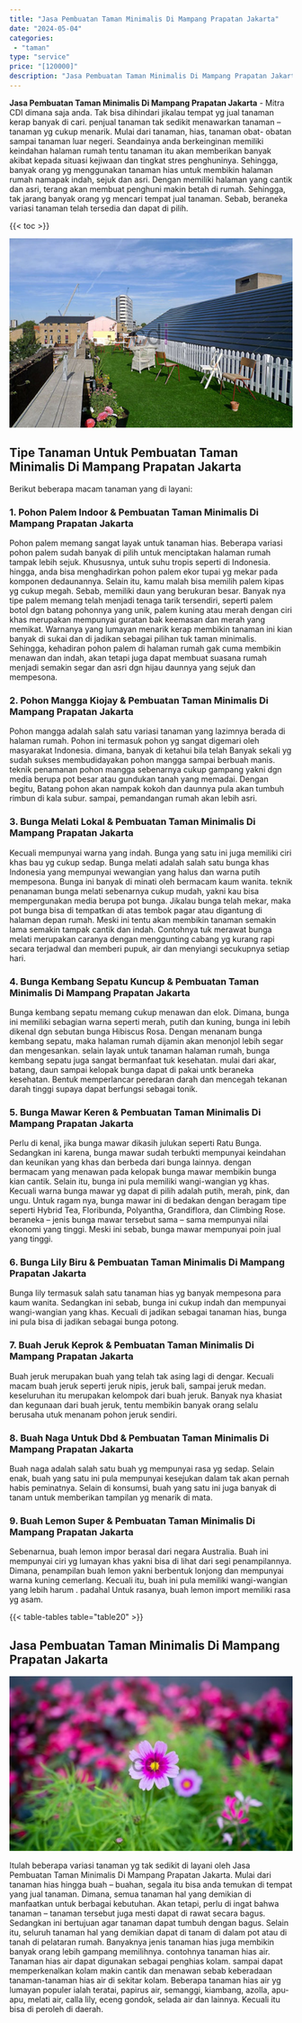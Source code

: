 ```yaml
---
title: "Jasa Pembuatan Taman Minimalis Di Mampang Prapatan Jakarta"
date: "2024-05-04"
categories:
 - "taman"
type: "service"
price: "[120000]"
description: "Jasa Pembuatan Taman Minimalis Di Mampang Prapatan Jakarta. Itulah beberapa variasi tanaman yg tak sedikit di layani oleh Jasa Pembuatan Taman Minimalis Di Mam..."
---
```


**Jasa Pembuatan Taman Minimalis Di Mampang Prapatan Jakarta** - Mitra CDI dimana saja anda. Tak bisa dihindari jikalau tempat yg jual tanaman kerap banyak di cari. penjual tanaman tak sedikit menawarkan tanaman – tanaman yg cukup menarik. Mulai dari tanaman, hias, tanaman obat- obatan sampai tanaman luar negeri. Seandainya anda berkeinginan memiliki keindahan halaman rumah tentu tanaman itu akan memberikan banyak akibat kepada situasi kejiwaan dan tingkat stres penghuninya. Sehingga, banyak orang yg menggunakan tanaman hias untuk membikin halaman rumah namapak indah, sejuk dan asri. Dengan memiliki halaman yang cantik dan asri, terang akan membuat penghuni makin betah di rumah. Sehingga, tak jarang banyak orang yg mencari tempat jual tanaman. Sebab, beraneka variasi tanaman telah tersedia dan dapat di pilih.

{{< toc >}}

![Jasa Pembuatan Taman Minimalis Di Mampang Prapatan Jakarta](/images/taman/taman-diatas-dak.jpg)

## Tipe Tanaman Untuk Pembuatan Taman Minimalis Di Mampang Prapatan Jakarta

Berikut beberapa macam tanaman yang di layani:

### 1\. Pohon Palem Indoor & Pembuatan Taman Minimalis Di Mampang Prapatan Jakarta

Pohon palem memang sangat layak untuk tanaman hias. Beberapa variasi pohon palem sudah banyak di pilih untuk menciptakan halaman rumah tampak lebih sejuk. Khususnya, untuk suhu tropis seperti di Indonesia. hingga, anda bisa menghadirkan pohon palem ekor tupai yg mekar pada komponen dedaunannya. Selain itu, kamu malah bisa memilih palem kipas yg cukup megah. Sebab, memiliki daun yang berukuran besar. Banyak nya tipe palem memang telah menjadi tenaga tarik tersendiri, seperti palem botol dgn batang pohonnya yang unik, palem kuning atau merah dengan ciri khas merupakan mempunyai guratan bak keemasan dan merah yang memikat. Warnanya yang lumayan menarik kerap membikin tanaman ini kian banyak di sukai dan di jadikan sebagai pilihan tuk taman minimalis. Sehingga, kehadiran pohon palem di halaman rumah gak cuma membikin menawan dan indah, akan tetapi juga dapat membuat suasana rumah menjadi semakin segar dan asri dgn hijau daunnya yang sejuk dan mempesona.

### 2\. Pohon Mangga Kiojay & Pembuatan Taman Minimalis Di Mampang Prapatan Jakarta

Pohon mangga adalah salah satu variasi tanaman yang lazimnya berada di halaman rumah. Pohon ini termasuk pohon yg sangat digemari oleh masyarakat Indonesia. dimana, banyak di ketahui bila telah Banyak sekali yg sudah sukses membudidayakan pohon mangga sampai berbuah manis. teknik penamanan pohon mangga sebenarnya cukup gampang yakni dgn media berupa pot besar atau gundukan tanah yang memadai. Dengan begitu, Batang pohon akan nampak kokoh dan daunnya pula akan tumbuh rimbun di kala subur. sampai, pemandangan rumah akan lebih asri.

### 3\. Bunga Melati Lokal & Pembuatan Taman Minimalis Di Mampang Prapatan Jakarta

Kecuali mempunyai warna yang indah. Bunga yang satu ini juga memiliki ciri khas bau yg cukup sedap. Bunga melati adalah salah satu bunga khas Indonesia yang mempunyai wewangian yang halus dan warna putih mempesona. Bunga ini banyak di minati oleh bermacam kaum wanita. teknik penanaman bunga melati sebenarnya cukup mudah, yakni kau bisa mempergunakan media berupa pot bunga. Jikalau bunga telah mekar, maka pot bunga bisa di tempatkan di atas tembok pagar atau digantung di halaman depan rumah. Meski ini tentu akan membikin tanaman semakin lama semakin tampak cantik dan indah. Contohnya tuk merawat bunga melati merupakan caranya dengan menggunting cabang yg kurang rapi secara terjadwal dan memberi pupuk, air dan menyiangi secukupnya setiap hari.

### 4\. Bunga Kembang Sepatu Kuncup & Pembuatan Taman Minimalis Di Mampang Prapatan Jakarta

Bunga kembang sepatu memang cukup menawan dan elok. Dimana, bunga ini memiliki sebagian warna seperti merah, putih dan kuning, bunga ini lebih dikenal dgn sebutan bunga Hibiscus Rosa. Dengan menanam bunga kembang sepatu, maka halaman rumah dijamin akan menonjol lebih segar dan mengesankan. selain layak untuk tanaman halaman rumah, bunga kembang sepatu juga sangat bermanfaat tuk kesehatan. mulai dari akar, batang, daun sampai kelopak bunga dapat di pakai untk beraneka kesehatan. Bentuk memperlancar peredaran darah dan mencegah tekanan darah tinggi supaya dapat berfungsi sebagai tonik.

### 5\. Bunga Mawar Keren & Pembuatan Taman Minimalis Di Mampang Prapatan Jakarta

Perlu di kenal, jika bunga mawar dikasih julukan seperti Ratu Bunga. Sedangkan ini karena, bunga mawar sudah terbukti mempunyai keindahan dan keunikan yang khas dan berbeda dari bunga lainnya. dengan bermacam yang menawan pada kelopak bunga mawar membikin bunga kian cantik. Selain itu, bunga ini pula memiliki wangi-wangian yg khas. Kecuali warna bunga mawar yg dapat di pilih adalah putih, merah, pink, dan ungu. Untuk ragam nya, bunga mawar ini di bedakan dengan beragam tipe seperti Hybrid Tea, Floribunda, Polyantha, Grandiflora, dan Climbing Rose. beraneka – jenis bunga mawar tersebut sama – sama mempunyai nilai ekonomi yang tinggi. Meski ini sebab, bunga mawar mempunyai poin jual yang tinggi.

### 6\. Bunga Lily Biru & Pembuatan Taman Minimalis Di Mampang Prapatan Jakarta

Bunga lily termasuk salah satu tanaman hias yg banyak mempesona para kaum wanita. Sedangkan ini sebab, bunga ini cukup indah dan mempunyai wangi-wangian yang khas. Kecuali di jadikan sebagai tanaman hias, bunga ini pula bisa di jadikan sebagai bunga potong.

### 7\. Buah Jeruk Keprok & Pembuatan Taman Minimalis Di Mampang Prapatan Jakarta

Buah jeruk merupakan buah yang telah tak asing lagi di dengar. Kecuali macam buah jeruk seperti jeruk nipis, jeruk bali, sampai jeruk medan. keseluruhan itu merupakan kelompok dari buah jeruk. Banyak nya khasiat dan kegunaan dari buah jeruk, tentu membikin banyak orang selalu berusaha utuk menanam pohon jeruk sendiri.

### 8\. Buah Naga Untuk Dbd & Pembuatan Taman Minimalis Di Mampang Prapatan Jakarta

Buah naga adalah salah satu buah yg mempunyai rasa yg sedap. Selain enak, buah yang satu ini pula mempunyai kesejukan dalam tak akan pernah habis peminatnya. Selain di konsumsi, buah yang satu ini juga banyak di tanam untuk memberikan tampilan yg menarik di mata.

### 9\. Buah Lemon Super & Pembuatan Taman Minimalis Di Mampang Prapatan Jakarta

Sebenarnua, buah lemon impor berasal dari negara Australia. Buah ini mempunyai ciri yg lumayan khas yakni bisa di lihat dari segi penampilannya. Dimana, penampilan buah lemon yakni berbentuk lonjong dan mempunyai warna kuning cemerlang. Kecuali itu, buah ini pula memiliki wangi-wangian yang lebih harum . padahal Untuk rasanya, buah lemon import memiliki rasa yg asam.

{{< table-tables table="table20" >}}

## Jasa Pembuatan Taman Minimalis Di Mampang Prapatan Jakarta

![Jasa Pembuatan Taman Minimalis Di Mampang Prapatan Jakarta](/images/taman/taman650x400-34.jpg)

Itulah beberapa variasi tanaman yg tak sedikit di layani oleh Jasa Pembuatan Taman Minimalis Di Mampang Prapatan Jakarta. Mulai dari tanaman hias hingga buah – buahan, segala itu bisa anda temukan di tempat yang jual tanaman. Dimana, semua tanaman hal yang demikian di manfaatkan untuk berbagai kebutuhan. Akan tetapi, perlu di ingat bahwa tanaman – tanaman tersebut juga mesti dapat di rawat secara bagus. Sedangkan ini bertujuan agar tanaman dapat tumbuh dengan bagus. Selain itu, seluruh tanaman hal yang demikian dapat di tanam di dalam pot atau di tanah di pelataran rumah. Banyaknya jenis tanaman hias juga membikin banyak orang lebih gampang memilihnya. contohnya tanaman hias air. Tanaman hias air dapat digunakan sebagai penghias kolam. sampai dapat memperkenalkan kolam makin cantik dan menawan sebab keberadaan tanaman-tanaman hias air di sekitar kolam. Beberapa tanaman hias air yg lumayan populer ialah teratai, papirus air, semanggi, kiambang, azolla, apu-apu, melati air, calla lily, eceng gondok, selada air dan lainnya. Kecuali itu bisa di peroleh di daerah.
